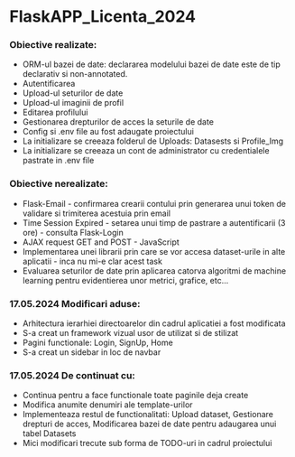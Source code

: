 ﻿# FlaskAPP_Licenta_2024
### Obiective realizate:
* ORM-ul bazei de date: declararea modelului bazei de date este de tip declarativ si non-annotated.
* Autentificarea
* Upload-ul seturilor de date
* Upload-ul imaginii de profil
* Editarea profilului
* Gestionarea drepturilor de acces la seturile de date
* Config si .env file au fost adaugate proiectului
* La initializare se creeaza folderul de Uploads: Datasests si Profile_Img
* La initializare se creeaza un cont de administrator cu credentialele pastrate in .env file
### Obiective nerealizate:
* Flask-Email - confirmarea crearii contului prin generarea unui token de validare si trimiterea acestuia prin email
* Time Session Expired - setarea unui timp de pastrare a autentificarii (3 ore) - consulta Flask-Login
* AJAX request GET and POST - JavaScript
* Implementarea unei librarii prin care se vor accesa dataset-urile in alte aplicatii - inca nu mi-e clar acest task
* Evaluarea seturilor de date prin aplicarea catorva algoritmi de machine learning pentru evidentierea unor metrici, grafice, etc...
### 17.05.2024 Modificari aduse:
* Arhitectura ierarhiei directoarelor din cadrul aplicatiei a fost modificata
* S-a creat un framework vizual usor de utilizat si de stilizat
* Pagini functionale: Login, SignUp, Home
* S-a creat un sidebar in loc de navbar
### 17.05.2024 De continuat cu:
* Continua pentru a face functionale toate paginile deja create
* Modifica anumite denumiri ale template-urilor
* Implementeaza restul de functionalitati: Upload dataset, Gestionare drepturi de acces, Modificarea bazei de date pentru adaugarea unui tabel Datasets
* Mici modificari trecute sub forma de TODO-uri in cadrul proiectului

